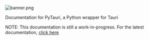 ![banner.png](https://pytauri.github.io/pytauri/dev/assets/banner.png)

Documentation for PyTauri, a Python wrapper for Tauri

NOTE: This documentation is still a work-in-progress. For the latest documentation, [click here](https://pytauri.github.io/pytauri/latest/)
